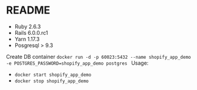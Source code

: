 # README

* Ruby 2.6.3
* Rails 6.0.0.rc1
* Yarn 1.17.3
* Posgresql > 9.3

Create DB container `docker run -d -p 60023:5432 --name shopify_app_demo -e POSTGRES_PASSWORD=shopify_app_demo postgres
`
Usage:
- `docker start shopify_app_demo`
- `docker stop shopify_app_demo`
